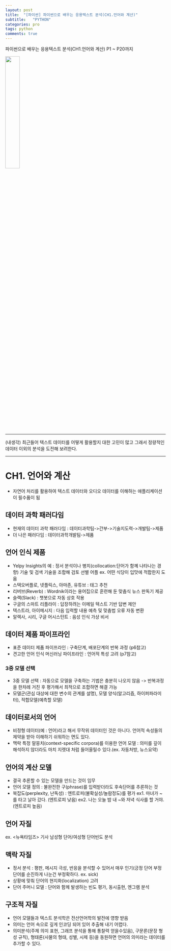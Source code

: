 ```yaml
---
layout: post
title:  "[파이썬] 파이썬으로 배우는 응용텍스트 분석(CH1.언어와 계산)"
subtitle:   "PYTHON"
categories: pro
tags: python
comments: true
---
```


파이썬으로 배우는 응용텍스트 분석(CH1.언어와 계산) P1 ~ P20까지   
  
<img src="http://image.yes24.com/momo/TopCate2739/MidCate008/273872383.jpg" width="30%">
  
---

(내생각)
최근들어 텍스트 데이터를 어떻게 활용할지 대한 고민이 많고 그래서 정량적인 데이터 이외의 분석을 도전해 보려한다.

---


# CH1. 언어와 계산

- 자연어 처리를 활용하여 텍스트 데이터와 오디오 데이터를 이해하는 애플리케이션이 필수품이 됨

## 데이터 과학 패러다임
- 현재의 데이터 과학 패러다임 : 데이터과학팀->간부->기술지도력->개발팀->제품
- 더 나은 패러다임 : 데이터과학개발팀->제품
  
## 언어 인식 제품
- Yelpy Insights의 예 : 정서 분석이나 병치(collocation:단어가 함꼐 나타나는 경향) 기술 및 검색 기술을 조합해 검토 선별 어플
    ex. 어떤 식당이 입맛에 적합한지 도움  
- 스택오버플로, 넷플릭스, 아마존, 유튜브 : 태그 추천
- 리버브(Reverb) : Wordnik이라는 용어집으로 훈련해 둔 맞춤식 뉴스 판독기 제공
- 슬랙(Slack) : 챗봇으로 자동 상호 작용
- 구글의 스마트 리플라이 : 답장하려는 이메일 텍스트 기반 답변 제안
- 텍스트라, 아이메시지 : 다음 입력할 내용 예측 및 맞춤법 오류 자동 변환
- 알렉사, 시리, 구글 어시스턴트 : 음성 인식 가상 비서
  
## 데이터 제품 파이프라인
- 표준 데이터 제품 파이프라인 : 구축단계, 배포단계의 반복 과정 (p6참고)
- 견고한 언어 인식 머신러닝 파이프라인 : 언어적 특성 고려 (p7참고)
  
### 3중 모델 선택
- 3중 모델 선택 : 자동으로 모델을 구축하는 기법은 충분히 나오지 않음 -> 반복과정을 한차례 거친 후 평가해서 최적으로 조합하면 해결 가능
- 모델군(관심 대상에 대한 변수의 관계를 설명), 모델 양식(알고리즘, 하이퍼파라미터), 적합모델(예측할 모델)
  
## 데이터로서의 언어
- 비정형 데이터(예 : 언어)라고 해서 무작위 데이터인 것은 아니다. 언어적 속성들의 제약을 받아 이해하기 쉬워하는 면도 있다.
- 맥락 특정 말뭉치(context-specific corpora)를 이용한 언어 모델 : 의미를 깊이 해석하지 않더라도 마치 지렛대 처럼 들어올릴수 있다.(ex. 자동처방, 뉴스요약)
  
## 언어의 계산 모델
- 결국 추론할 수 있는 모델을 만드는 것이 임무
- 언어 모델 정의 : 불완전한 구(phrase)를 입력받더라도 후속단어를 추론하는 것
- 복잡도(perplexity, 난독성) : 엔트로피(불확실성/놀람정도)를 평가
    ex1. 마녀가 ~를 타고 날아 갔다. (엔트로피 낮음)
    ex2. 나는 오늘 밤 내 ~와 저녁 식사를 할 거야. (엔트로피 높음)
  
## 언어 자질
ex. <뉴욕타임즈> 기사 남성형 단어/여성형 단어빈도 분석

## 맥락 자질
- 정서 분석 : 평판, 메시지 극성, 반응을 분석할 수 있어서 매우 인기(긍정 단어 부정단어를 순진하게 나눈건 부정확하다. ex. sick)
- 상황에 맞춰 단어의 현지화(localization) 고려
- 단어 주머니 모델 : 단어와 함께 발생하는 빈도 평가, 동시출현, 엔그램 분석

## 구조적 자질
- 언어 모델들과 텍스트 분석학은 전산언어학의 발전에 영향 받음
- 의미는 언어 속으로 깊게 인코딩 되어 있어 추출해 내기 어렵다.
- 의미분석(주제 의미 표현, 그래프 분석을 통해 통찰력 얻을수있음), 구문론(문장 형성 규칙), 형태론(사물의 형태, 성별, 시제 등)을 동원하면 언어의 의미라는 데이터를 추가할 수 있다.
